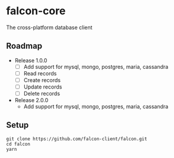 falcon-core
===========
The cross-platform database client

## Roadmap
* Release 1.0.0
  - [ ] Add support for mysql, mongo, postgres, maria, cassandra
  - [ ] Read records
  - [ ] Create records
  - [ ] Update records
  - [ ] Delete records
	
* Release 2.0.0
  * Add support for mysql, mongo, postgres, maria, cassandra

## Setup
```
git clone https://github.com/falcon-client/falcon.git
cd falcon
yarn
```
